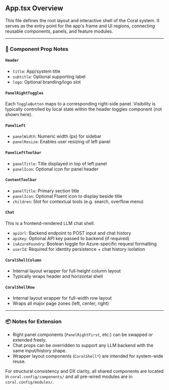 ## App.tsx Overview

This file defines the root layout and interactive shell of the Coral system. It serves as the entry point for the app's frame and UI regions, connecting reusable components, panels, and feature modules.

---


### 🧩 Component Prop Notes

#### `Header`
- `title`: App/system title
- `subtitle`: Optional supporting label
- `logo`: Optional branding/logo slot

#### `PanelRightToggles`
Each `ToggleButton` maps to a corresponding right-side panel. Visibility is typically controlled by local state within the header toggles component (not shown here).

#### `PanelLeft`
- `panelWidth`: Numeric width (px) for sidebar
- `panelResize`: Enables user resizing of left panel

#### `PanelLeftToolbar`
- `panelTitle`: Title displayed in top of left panel
- `panelIcon`: Optional icon for panel header

#### `ContentToolbar`
- `panelTitle`: Primary section title
- `panelIcon`: Optional Fluent icon to display beside title
- `children`: Slot for contextual tools (e.g. search, overflow menu)

#### `Chat`
This is a frontend-rendered LLM chat shell.
- `apiUrl`: Backend endpoint to POST input and chat history
- `apiKey`: Optional API key passed to backend (if required)
- `isAzureFoundry`: Boolean toggle for Azure-specific request formatting
- `userId`: Required for identity persistence + chat history isolation

#### `CoralShellColumn`
- Internal layout wrapper for full-height column layout
- Typically wraps header and horizontal shell

#### `CoralShellRow`
- Internal layout wrapper for full-width row layout
- Wraps all major page zones (left, center, right)

---

### 📦 Notes for Extension
- Right panel components (`PanelRightFirst`, etc.) can be swapped or extended freely.
- Chat props can be overridden to support any LLM backend with the same input/history shape.
- Wrapper layout components (`CoralShell*`) are intended for system-wide reuse.

For structural consistency and DX clarity, all shared components are located in `coral.config/components/` and all pre-wired modules are in `coral.config/modules/`.
